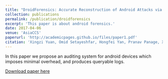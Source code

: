 ```yaml
---
title: "DroidForensics: Accurate Reconstruction of Android Attacks via Multi-layer Forensic Logging"
collection: publications
permalink: /publication/droidforensics
excerpt: 'This paper is about android forensics.'
date: 2017-04-06
venue: 'AsiaCCS'
paperurl: 'http://academicpages.github.io/files/paper1.pdf'
citation: 'Xingzi Yuan, Omid Setayeshfar, Hongfei Yan, Pranav Panage, Xuetao Wei, Kyu Hyung Lee'
---
```


In this paper we propose an auditing system for android devices which imposes minimal overhead, and produces queryable logs. 


[Download paper here](https://kyuhlee.github.io/publications/asiaccs17.pdf)
